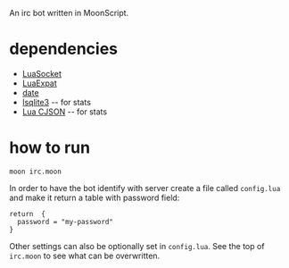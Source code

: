 An irc bot written in MoonScript.

# dependencies

 * [LuaSocket](http://w3.impa.br/~diego/software/luasocket/)
 * [LuaExpat](http://www.keplerproject.org/luaexpat/lom.html)
 * [date](http://luaforge.net/projects/date/)
 * [lsqlite3](http://lua.sqlite.org/index.cgi/index) -- for stats
 * [Lua CJSON](http://www.kyne.com.au/~mark/software/lua-cjson.php) -- for stats

# how to run

    moon irc.moon

In order to have the bot identify with server create a file
called `config.lua` and make it return a table with password field:

    return  {
      password = "my-password"
    }

Other settings can also be optionally set in `config.lua`. See the top of
`irc.moon` to see what can be overwritten.
